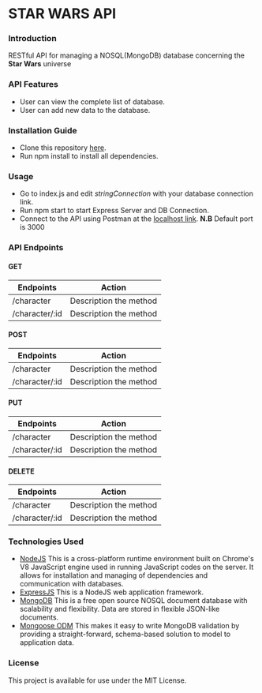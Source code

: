 # STAR WARS API
### Introduction
RESTful API for managing a NOSQL(MongoDB) database concerning the **Star Wars** universe
### API Features
* User can view the complete list of database.
* User can add new data to the database.
### Installation Guide
* Clone this repository [here](https://github.com/ZeroWk-EM/StarWarsAPI.git).
* Run npm install to install all dependencies.
### Usage
* Go to index.js and edit *stringConnection* with your database connection link.
* Run npm start to start Express Server and DB Connection.
* Connect to the API using Postman at the [localhost link](http://localhost:3000).
**N.B** Default port is 3000
### API Endpoints
#### GET
| Endpoints | Action |
| --- | --- |
| /character | Description the method |
| /character/:id | Description the method |
#### POST
| Endpoints | Action |
| --- | --- |
| /character | Description the method |
| /character/:id | Description the method |
#### PUT
| Endpoints | Action |
| --- | --- |
| /character | Description the method |
| /character/:id | Description the method |
#### DELETE
| Endpoints | Action |
| --- | --- |
| /character | Description the method |
| /character/:id | Description the method |

### Technologies Used
* [NodeJS](https://nodejs.org/) This is a cross-platform runtime environment built on Chrome's V8 JavaScript engine used in running JavaScript codes on the server. It allows for installation and managing of dependencies and communication with databases.
* [ExpressJS](https://www.expresjs.org/) This is a NodeJS web application framework.
* [MongoDB](https://www.mongodb.com/) This is a free open source NOSQL document database with scalability and flexibility. Data are stored in flexible JSON-like documents.
* [Mongoose ODM](https://mongoosejs.com/) This makes it easy to write MongoDB validation by providing a straight-forward, schema-based solution to model to application data.
### License
This project is available for use under the MIT License.